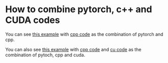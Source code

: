 # How to combine pytorch, c++ and CUDA codes

You can see [this example](./b.py) with [cpp code](./lltm.cpp) as the combination of pytorch and cpp.

You can also see [this example](./c.py) with [cpp code](./lltm_cu.cpp) and [cu code](./lltm.cu) as the combination of pytoch, cpp and cuda.